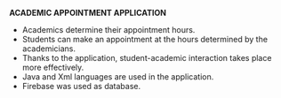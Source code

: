 
<b>ACADEMIC APPOINTMENT APPLICATION</b>
<ul>
<li> Academics determine their appointment hours.</li>
<li> Students can make an appointment at the hours determined by the academicians.</li>
<li> Thanks to the application, student-academic interaction takes place more effectively.</li>
<li> Java and Xml languages are used in the application.</li>
<li> Firebase was used as database.</li>
</ul>
